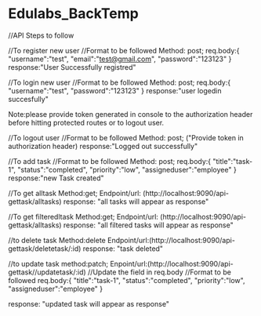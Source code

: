 # Edulabs_BackTemp

//API Steps to follow

//To register new user 
//Format to be followed
Method: post;
req.body:{
  "username":"test",
  "email":"test@gmail.com",
  "password":"123123"
}
response:"User Successfully registred"

//To login new user 
//Format to be followed
Method: post;
req.body:{
  "username":"test",
  "password":"123123"
}
response:"user logedin succesfully"

Note:please provide token generated in console to the authorization header before hitting protected routes or to logout user.

//To logout user 
//Format to be followed
Method: post;
("Provide token in authorization header)
response:"Logged out successfully"


//To add task
//Format to be followed
Method: post;
req.body:{
  "title":"task-1",
  "status":"completed",
  "priority":"low",
  "assigneduser":"employee"
}
response:"new Task created"

//To get alltask
Method:get;
Endpoint/url: (http://localhost:9090/api-gettask/alltasks)
response: "all tasks will appear as response"

//To get filteredltask
Method:get;
Endpoint/url: (http://localhost:9090/api-gettask/alltasks)
response: "all filtered tasks will appear as response"

//to delete task
Method:delete
Endpoint/url:(http://localhost:9090/api-gettask/deletetask/:id)
response: "task deleted"


//to update task
method:patch;
Enpoint/url:(http://localhost:9090/api-gettask//updatetask/:id)
//Update the field in req.body 
//Format to be followed
req.body:{
  "title":"task-1",
  "status":"completed",
  "priority":"low",
  "assigneduser":"employee"
}

response: "updated task will appear as response"